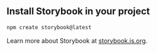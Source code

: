 ## Install Storybook in your project

```sh
npm create storybook@latest
```

Learn more about Storybook at [storybook.js.org](https://storybook.js.org/?utm_source=readme).
